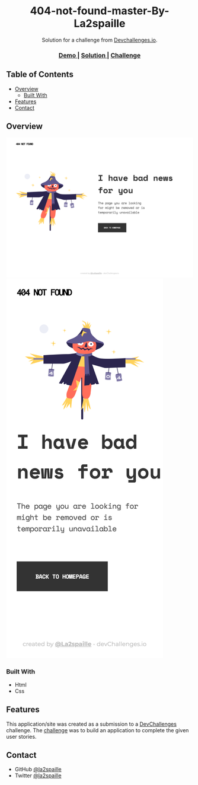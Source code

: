 <h1 align="center">404-not-found-master-By-La2spaille</h1>

<div align="center">
   Solution for a challenge from  <a href="http://devchallenges.io" target="_blank">Devchallenges.io</a>.
</div>

<div align="center">
  <h3>
    <a href="https://404-not-found-master-by-la2spaille.vercel.app/">
      Demo
    </a>
    <span> | </span>
    <a href="https://github.com/la2spaille/404-not-found-master-By-La2spaille">
      Solution
    </a>
    <span> | </span>
    <a href="https://devchallenges.io/challenges/wBunSb7FPrIepJZAg0sY">
      Challenge
    </a>
  </h3>
</div>


## Table of Contents

- [Overview](#overview)
  - [Built With](#built-with)
- [Features](#features)
- [Contact](#contact)


## Overview

![screenshot-desktop-design](/design/404-not-found-desktop-design.png)
![screenshot-mobile-design](/design/404-not-found-mobile-design.png)

### Built With

- Html
- Css


## Features

This application/site was created as a submission to a [DevChallenges](https://devchallenges.io/challenges) challenge. The [challenge](https://devchallenges.io/challenges/wBunSb7FPrIepJZAg0sY) was to build an application to complete the given user stories.

## Contact

- GitHub [@la2spaille](https://github.com/la2spaille)
- Twitter [@la2spaille](https://twitter.com/la2spaille)
